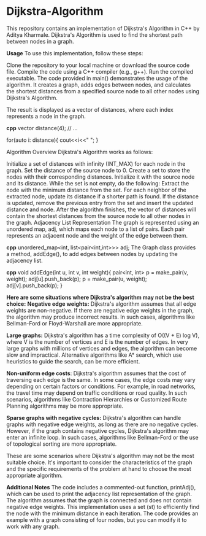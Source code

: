 # Dijkstra-Algorithm
This repository contains an implementation of Dijkstra's Algorithm in C++ by Aditya Kharmale. Dijkstra's Algorithm is used to find the shortest path between nodes in a graph.

**Usage**
To use this implementation, follow these steps:

Clone the repository to your local machine or download the source code file.
Compile the code using a C++ compiler (e.g., g++).
Run the compiled executable.
The code provided in main() demonstrates the usage of the algorithm. It creates a graph, adds edges between nodes, and calculates the shortest distances from a specified source node to all other nodes using Dijkstra's Algorithm.

The result is displayed as a vector of distances, where each index represents a node in the graph.

**cpp**
vector<int> distance(4);
// ...

for(auto i: distance){
    cout<<i<<" ";
}

Algorithm Overview
Dijkstra's Algorithm works as follows:

Initialize a set of distances with infinity (INT_MAX) for each node in the graph.
Set the distance of the source node to 0.
Create a set to store the nodes with their corresponding distances. Initialize it with the source node and its distance.
While the set is not empty, do the following:
Extract the node with the minimum distance from the set.
For each neighbor of the extracted node, update its distance if a shorter path is found.
If the distance is updated, remove the previous entry from the set and insert the updated distance and node.
After the algorithm finishes, the vector of distances will contain the shortest distances from the source node to all other nodes in the graph.
Adjacency List Representation
The graph is represented using an unordered map, adj, which maps each node to a list of pairs. Each pair represents an adjacent node and the weight of the edge between them.

**cpp**
unordered_map<int, list<pair<int,int>>> adj;
The Graph class provides a method, addEdge(), to add edges between nodes by updating the adjacency list.

**cpp**
void addEdge(int u, int v, int weight){
    pair<int, int> p = make_pair(v, weight);
    adj[u].push_back(p);
    p = make_pair(u, weight);
    adj[v].push_back(p);
}

**Here are some situations where Dijkstra's algorithm may not be the best choice:**
**Negative edge weights:** Dijkstra's algorithm assumes that all edge weights are non-negative. If there are negative edge weights in the graph, the algorithm may produce incorrect results. In such cases, algorithms like Bellman-Ford or Floyd-Warshall are more appropriate.

**Large graphs:** Dijkstra's algorithm has a time complexity of O((V + E) log V), where V is the number of vertices and E is the number of edges. In very large graphs with millions of vertices and edges, the algorithm can become slow and impractical. Alternative algorithms like A* search, which use heuristics to guide the search, can be more efficient.

**Non-uniform edge costs**: Dijkstra's algorithm assumes that the cost of traversing each edge is the same. In some cases, the edge costs may vary depending on certain factors or conditions. For example, in road networks, the travel time may depend on traffic conditions or road quality. In such scenarios, algorithms like Contraction Hierarchies or Customized Route Planning algorithms may be more appropriate.

**Sparse graphs with negative cycles:** Dijkstra's algorithm can handle graphs with negative edge weights, as long as there are no negative cycles. However, if the graph contains negative cycles, Dijkstra's algorithm may enter an infinite loop. In such cases, algorithms like Bellman-Ford or the use of topological sorting are more appropriate.

These are some scenarios where Dijkstra's algorithm may not be the most suitable choice. It's important to consider the characteristics of the graph and the specific requirements of the problem at hand to choose the most appropriate algorithm.

**Additional Notes**
The code includes a commented-out function, printAdj(), which can be used to print the adjacency list representation of the graph.
The algorithm assumes that the graph is connected and does not contain negative edge weights.
This implementation uses a set (st) to efficiently find the node with the minimum distance in each iteration.
The code provides an example with a graph consisting of four nodes, but you can modify it to work with any graph.
